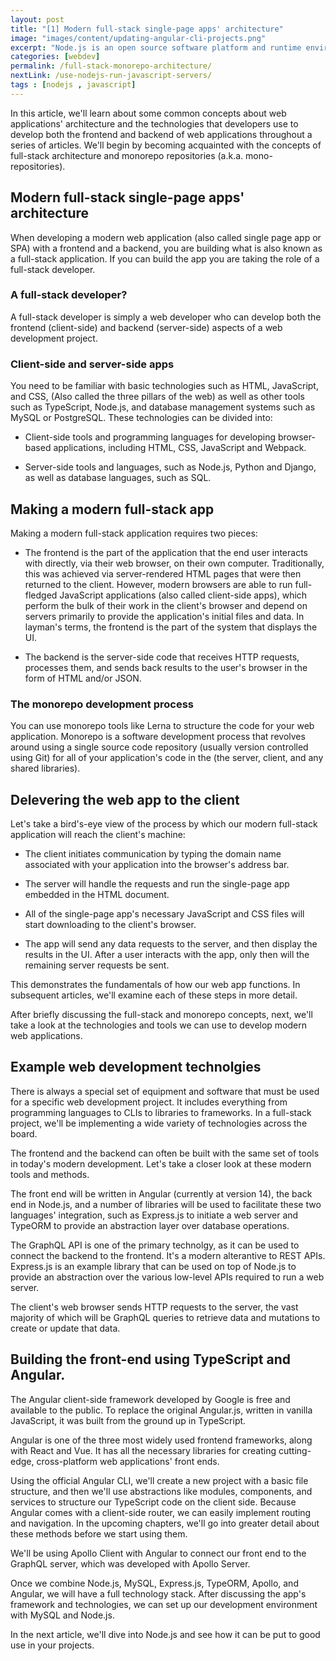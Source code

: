 ```yaml
---
layout: post
title: "[1] Modern full-stack single-page apps' architecture"
image: "images/content/updating-angular-cli-projects.png"
excerpt: "Node.js is an open source software platform and runtime environment that makes use of an event-driven, non-blocking input/output (I/O) architecture to enable users to run JavaScript on your server. In 2009, Ryan Dahl developed Node.js on based on Google Chrome's JavaScript Engine (V8 Engine)." 
categories: [webdev]
permalink: /full-stack-monorepo-architecture/
nextLink: /use-nodejs-run-javascript-servers/
tags : [nodejs , javascript] 
---
```


In this article, we'll learn about some common concepts about web applications' architecture and the technologies that developers use to develop both the frontend and backend of web applications throughout a series of articles. We'll begin by becoming acquainted with the concepts of full-stack architecture and monorepo repositories (a.k.a. mono-repositories).

## Modern full-stack single-page apps' architecture

When developing a modern web application (also called single page app or SPA) with a frontend and a backend, you are building what is also known as a full-stack application. If you can build the app you are taking the role of a full-stack developer.

### A full-stack developer?

A full-stack developer is simply a web developer who can develop both the frontend (client-side) and backend (server-side) aspects of a web development project.

### Client-side and server-side apps

You need to be familiar with basic technologies such as HTML, JavaScript, and CSS, (Also called the three pillars of the web) as well as other tools such as TypeScript, Node.js, and database management systems such as MySQL or PostgreSQL. These technologies can be divided into: 

- Client-side tools and programming languages for developing browser-based applications, including HTML, CSS, JavaScript and Webpack. 

- Server-side tools and languages, such as Node.js, Python and Django, as well as database languages, such as SQL. 

## Making a modern full-stack app

Making a modern full-stack application requires two pieces:

- The frontend is the part of the application that the end user interacts with directly, via their web browser, on their own computer. Traditionally, this was achieved via server-rendered HTML pages that were then returned to the client. However, modern browsers are able to run full-fledged JavaScript applications (also called client-side apps), which perform the bulk of their work in the client's browser and depend on servers primarily to provide the application's initial files and data. In layman's terms, the frontend is the part of the system that displays the UI.

- The backend is the server-side code that receives HTTP requests, processes them, and sends back results to the user's browser in the form of HTML and/or JSON.

### The monorepo development process

You can use monorepo tools like Lerna to structure the code for your web application. Monorepo is a software development process that revolves around using a single source code repository (usually version controlled using Git) for all of your application's code in the  (the server, client, and any shared libraries).

## Delevering the web app to the client

Let's take a bird's-eye view of the process by which our modern full-stack application will reach the client's machine:

- The client initiates communication by typing the domain name associated with your application into the browser's address bar.

- The server will handle the requests and run the single-page app embedded in the HTML document.

- All of the single-page app's necessary JavaScript and CSS files will start downloading to the client's browser.

- The app will send any data requests to the server, and then display the results in the UI.
After a user interacts with the app, only then will the remaining server requests be sent.

This demonstrates the fundamentals of how our web app functions. In subsequent articles, we'll examine each of these steps in more detail.

After briefly discussing the full-stack and monorepo concepts, next, we'll take a look at the technologies and tools we can use to develop modern web applications.

## Example web development technolgies

There is always a special set of equipment and software that must be used for a specific web development project. It includes everything from programming languages to CLIs to libraries to frameworks. In a full-stack project, we'll be implementing a wide variety of technologies across the board. 

The frontend and the backend can often be built with the same set of tools in today's modern development. Let's take a closer look at these modern tools and methods. 

The front end will be written in Angular (currently at version 14), the back end in Node.js, and a number of libraries will be used to facilitate these two languages' integration, such as Express.js to initiate a web server and TypeORM to provide an abstraction layer over database operations. 

The GraphQL API is one of the primary technolgy, as it can be used to connect the backend to the frontend. It's a modern alterantive to REST APIs. Express.js is an example library that can be used on top of Node.js to provide an abstraction over the various low-level APIs required to run a web server. 

The client's web browser sends HTTP requests to the server, the vast majority of which will be GraphQL queries to retrieve data and mutations to create or update that data. 

## Building the front-end using TypeScript and Angular.

The Angular client-side framework developed by Google is free and available to the public. To replace the original Angular.js, written in vanilla JavaScript, it was built from the ground up in TypeScript. 

Angular is one of the three most widely used frontend frameworks, along with React and Vue. It has all the necessary libraries for creating cutting-edge, cross-platform web applications' front ends.

Using the official Angular CLI, we'll create a new project with a basic file structure, and then we'll use abstractions like modules, components, and services to structure our TypeScript code on the client side.
Because Angular comes with a client-side router, we can easily implement routing and navigation. In the upcoming chapters, we'll go into greater detail about these methods before we start using them.

We'll be using Apollo Client with Angular to connect our front end to the GraphQL server, which was developed with Apollo Server.

Once we combine Node.js, MySQL, Express.js, TypeORM, Apollo, and Angular, we will have a full technology stack.
After discussing the app's framework and technologies, we can set up our development environment with MySQL and Node.js.

In the next article, we'll dive into Node.js and see how it can be put to good use in your projects. 
